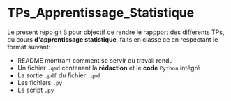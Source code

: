 # TPs_Apprentissage_Statistique
Le present repo git à pour objectif de rendre le rappport des differents TPs, du cours **d'apprentissage statistique**, faits en classe ce en respectant le format suivant:
- README montrant comment se servir du travail rendu 
- Un fichier `.qmd` contenant la **rédaction** et le **code** `Python` intégré
- La sortie `.pdf` du fichier `.qmd`
- Les fichiers `.py`
- Le script `.py`